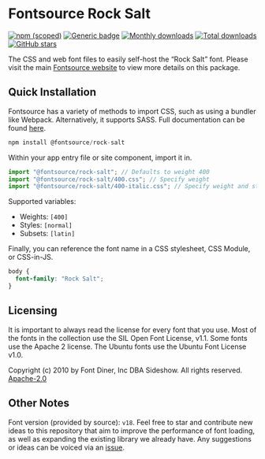 # Fontsource Rock Salt

[![npm (scoped)](https://img.shields.io/npm/v/@fontsource/rock-salt?color=brightgreen)](https://www.npmjs.com/package/@fontsource/rock-salt) [![Generic badge](https://img.shields.io/badge/fontsource-passing-brightgreen)](https://github.com/fontsource/fontsource) [![Monthly downloads](https://badgen.net/npm/dm/@fontsource/rock-salt)](https://github.com/fontsource/fontsource) [![Total downloads](https://badgen.net/npm/dt/@fontsource/rock-salt)](https://github.com/fontsource/fontsource) [![GitHub stars](https://img.shields.io/github/stars/fontsource/fontsource.svg?style=social&label=Star)](https://github.com/fontsource/fontsource/stargazers)

The CSS and web font files to easily self-host the “Rock Salt” font. Please visit the main [Fontsource website](https://fontsource.org/fonts/rock-salt) to view more details on this package.

## Quick Installation

Fontsource has a variety of methods to import CSS, such as using a bundler like Webpack. Alternatively, it supports SASS. Full documentation can be found [here](https://fontsource.org/docs/getting-started/introduction).

```javascript
npm install @fontsource/rock-salt
```

Within your app entry file or site component, import it in.

```javascript
import "@fontsource/rock-salt"; // Defaults to weight 400
import "@fontsource/rock-salt/400.css"; // Specify weight
import "@fontsource/rock-salt/400-italic.css"; // Specify weight and style

```

Supported variables:
- Weights: `[400]`
- Styles: `[normal]`
- Subsets: `[latin]`

Finally, you can reference the font name in a CSS stylesheet, CSS Module, or CSS-in-JS.

```css
body {
  font-family: "Rock Salt";
}
```

## Licensing
It is important to always read the license for every font that you use.
Most of the fonts in the collection use the SIL Open Font License, v1.1. Some fonts use the Apache 2 license. The Ubuntu fonts use the Ubuntu Font License v1.0.

Copyright (c) 2010 by Font Diner, Inc DBA Sideshow. All rights reserved.
[Apache-2.0](http://www.apache.org/licenses/LICENSE-2.0.html)

## Other Notes
Font version (provided by source): `v18`.
Feel free to star and contribute new ideas to this repository that aim to improve the performance of font loading, as well as expanding the existing library we already have. Any suggestions or ideas can be voiced via an [issue](https://github.com/fontsource/fontsource/issues).